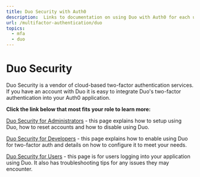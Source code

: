 ```yaml
---
title: Duo Security with Auth0
description:  Links to documentation on using Duo with Auth0 for each user type.
url: /multifactor-authentication/duo
topics:
  - mfa
  - duo
---
```


# Duo Security

Duo Security is a vendor of cloud-based two-factor authentication services. If you have an account with Duo it is easy to integrate Duo's two-factor authentication into your Auth0 application.

**Click the link below that most fits your role to learn more:**

[Duo Security for Administrators](/multifactor-authentication/duo/admin-guide) - this page explains how to setup using Duo, how to reset accounts and how to disable using Duo.

[Duo Security for Developers](/multifactor-authentication/duo/dev-guide) - this page explains how to enable using Duo for two-factor auth and details on how to configure it to meet your needs.

[Duo Security for Users](/multifactor-authentication/duo/user-guide) - this page is for users logging into your application using Duo. It also has troubleshooting tips for any issues they may encounter.
